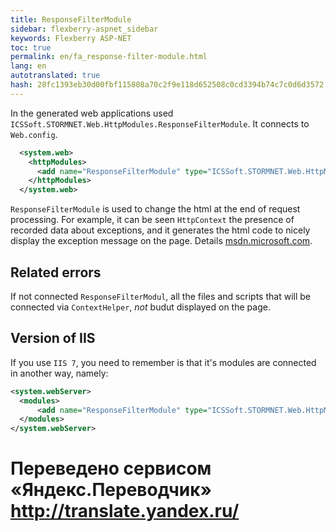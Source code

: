 ```yaml
--- 
title: ResponseFilterModule 
sidebar: flexberry-aspnet_sidebar 
keywords: Flexberry ASP-NET 
toc: true 
permalink: en/fa_response-filter-module.html 
lang: en 
autotranslated: true 
hash: 28fc1393eb30d00fbf115808a70c2f9e118d652508c0cd3394b74c7c0d6d3572 
--- 
```


In the generated web applications used `ICSSoft.STORMNET.Web.HttpModules.ResponseFilterModule`. It connects to `Web.config`. 

```xml
  <system.web>
    <httpModules>
      <add name="ResponseFilterModule" type="ICSSoft.STORMNET.Web.HttpModules.ResponseFilterModule, ICSSoft.STORMNET.Web.HttpModules"/>
    </httpModules>
  </system.web>
``` 

`ResponseFilterModule` is used to change the html at the end of request processing. For example, it can be seen `HttpContext` the presence of recorded data about exceptions, and it generates the html code to nicely display the exception message on the page. Details [msdn.microsoft.com](http://msdn.microsoft.com/ru-ru/library/system.web.httpresponse.filter.aspx). 

## Related errors 

If not connected `ResponseFilterModul`, all the files and scripts that will be connected via `ContextHelper`, _not_ budut displayed on the page. 

## Version of IIS 

If you use `IIS 7`, you need to remember is that it's modules are connected in another way, namely: 

```xml
<system.webServer>    
  <modules>    
      <add name="ResponseFilterModule" type="ICSSoft.STORMNET.Web.HttpModules.ResponseFilterModule, ICSSoft.STORMNET.Web.HttpModules"/>
  </modules>    
</system.webServer>  
``` 



 # Переведено сервисом «Яндекс.Переводчик» http://translate.yandex.ru/